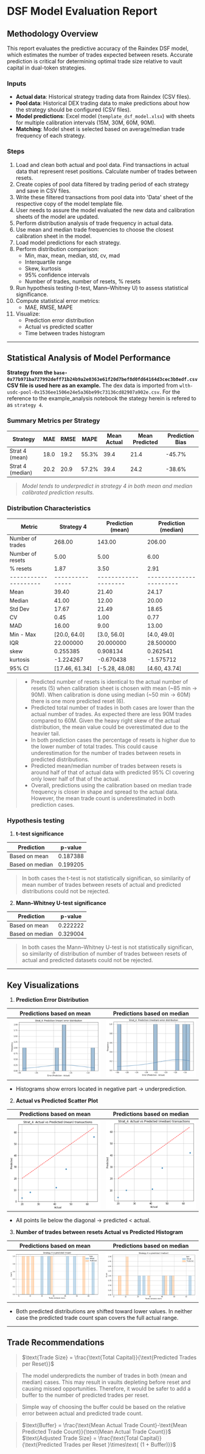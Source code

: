 # DSF Model Evaluation Report

## Methodology Overview

This report evaluates the predictive accuracy of the Raindex DSF model, which estimates the number of trades expected between resets. Accurate prediction is critical for determining optimal trade size relative to vault capital in dual-token strategies.

### Inputs

* **Actual data**:  Historical strategy trading data from Raindex (CSV files).
* **Pool data**:  Historical DEX trading data to make predictions about how the strategy should be configured (CSV files).
* **Model predictions**: Excel model (`template_dsf_model.xlsx`) with sheets for multiple calibration intervals (15M, 30M, 60M, 90M).
* **Matching**: Model sheet is selected based on average/median trade frequency of each strategy.

### Steps

1. Load and clean both actual and pool data. Find transactions in actual data that represent reset positions. Calculate number of trades between resets. 
2. Create copies of pool data filtered by trading period of each strategy and save in CSV files.
3. Write these filtered transactions from pool data into 'Data' sheet of the respective copy of the model template file.
4. User needs to assure the model evaluated the new data and calibration sheets of the model are updated. 
5. Perform distribution analysis of trade frequency in actual data.
6. Use mean and median trade frequencies to choose the closest calibration sheet in the model.
7. Load model predictions for each strategy.
8. Perform distribution comparison:
   * Min, max, mean, median, std, cv, mad 
   * Interquartile range
   * Skew, kurtosis
   * 95% confidence intervals
   * Number of trades, number of resets, % resets
9. Run hypothesis testing (t-test, Mann–Whitney U) to assess statistical significance.
10. Compute statistical error metrics:
    * MAE, RMSE, MAPE
11. Visualize:
    * Prediction error distribution
    * Actual vs predicted scatter
    * Time between trades histogram
---

## Statistical Analysis of Model Performance

**Strategy from the `base-0x77b971ba727992deff71b24b9a2e0363e61f20d7bef8d0fd64164d3cec3b8edf.csv` CSV file is used here as an example.**
The dex data is imported from `wlth-usdc-pool-0x1536ee1506e24e5a36be99c73136cd82907a902e.csv`. For the reference to the example_analysis notebook the stategy herein is refered to as `strategy 4`.

### Summary Metrics per Strategy

| Strategy         | MAE  | RMSE | MAPE  | Mean Actual | Mean Predicted | Prediction Bias |
| ---------------- | ---- | ---- | ----  | ----------- | -------------- |-------------- |
| Strat 4 (mean)   | 18.0 | 19.2 | 55.3% | 39.4        | 21.4           |    -45.7%     |
| Strat 4 (median) | 20.2 | 20.9 | 57.2% | 39.4        | 24.2           |    -38.6%     |

> *Model tends to underpredict in strategy 4 in both mean and median calibrated prediction results.*

### Distribution Characteristics

| Metric             | Strategy 4    | Prediction (mean)  |  Prediction (median)  |
|--------------------|---------------|--------------------|-----------------------|
| Number of trades   | 268.00        | 143.00             | 206.00                |
| Number of resets   | 5.00          | 5.00               | 6.00                  |
| % resets           | 1.87          | 3.50               | 2.91                  |
|--------------------|---------------|--------------------|-----------------------|
| Mean               | 39.40         | 21.40              | 24.17                 |
| Median             | 41.00         | 12.00              | 20.00                 |
| Std Dev            | 17.67         | 21.49              | 18.65                 |
| CV                 | 0.45          | 1.00               | 0.77                  |
| MAD                | 16.00         | 9.00               | 13.00                 |
| Min - Max          | \[20.0, 64.0] | \[3.0, 56.0]       | \[4.0, 49.0]          |
| IQR                | 22.000000     | 20.000000          | 28.500000             |
| skew               | 0.255385      | 0.908134           | 0.262541              |
| kurtosis           | -1.224267     | -0.670438          | -1.575712             |
| 95% CI             |\[17.46, 61.34]| \[-5.28, 48.08]    | \[4.60, 43.74]        |

> - Predicted number of resets is identical to the actual number of resets (5) when calibration sheet is chosen with mean (\~85 min -> 90M). When calibration is done using median (~50 min -> 60M) there is one more predicted reset (6).  
> - Predicted total number of trades in both cases are lower than the actual number of trades. As expected there are less 90M trades compared to 60M. Given the heavy right skew of the actual distribution, the mean value could be overestimated due to the heavier tail.  
> - In both prediction cases the percentage of resets is higher due to the lower number of total trades. This could cause underestimation for the number of trades between resets in predicted distributions. 
> - Predicted mean/median number of trades between resets is around half of that of actual data with predicted 95\% CI covering only lower half of that of the actual.
> - Overall, predictions using the calibration based on median trade frequency is closer in shape and spread to the actual data. However, the mean trade count is underestimated in both prediction cases. 


### Hypothesis testing

1. **t-test significance**

| Prediction         | p-value       |
|--------------------|---------------|
|Based on mean       | 0.187388      |
|Based on median     | 0.199205      |

> In both cases the t-test is not statistically significan, so similarity of mean number of trades between resets of actual and predicted distributions could not be rejected.

2. **Mann–Whitney U-test significance**

| Prediction         | p-value       |
|--------------------|---------------|
|Based on mean       | 0.222222      |
|Based on median     | 0.329004      |

> In both cases the Mann–Whitney U-test is not statistically significan, so similarity of distribution of number of trades between resets of actual and predicted datasets could not be rejected.
---

## Key Visualizations

1. **Prediction Error Distribution**

Predictions based on mean             |  Predictions based on median
:-------------------------:|:-------------------------:
![Strategy 4 prediction (based on mean trade frequency calibration) error histogram](strat_4_pred_mean_error_hist.png) |  ![Strategy 4 prediction (based on median trade frequency calibration) error histogram](strat_4_pred_median_error_hist.png)



   * Histograms show errors located in negative part → underprediction.

2. **Actual vs Predicted Scatter Plot**

Predictions based on mean             |  Predictions based on median
:-------------------------:|:-------------------------:
![Strategy 4 prediction (based on mean trade frequency calibration) vs actual scatter](strat_4_pred_mean_vs_actual_scatter.png) |  ![Strategy 4 prediction (based on median trade frequency calibration) actual scatter](strat_4_pred_median_vs_actual_scatter.png)

   * All points lie below the diagonal → predicted < actual.

3. **Number of trades between resets Actual vs Predicted Histogram**

Predictions based on mean             |  Predictions based on median
:-------------------------:|:-------------------------:
![Strategy 4 prediction (based on mean trade frequency calibration) and actual trades histogram](strat_4_mean_trades_btwn_resets_hist.png) |  ![Strategy 4 prediction (based on median trade frequency calibration) and actual trades histogram](strat_4_median_trades_btwn_resets_hist.png)

* Both predicted distributions are shifted toward lower values. In neither case the predicted trade count span covers the full actual range.

---

## Trade Recommendations

>$\text{Trade Size} = \frac{\text{Total Capital}}{\text{Predicted Trades per Reset}}$

> The model underpredicts the number of trades in both (mean and median) cases. This may result in vaults depleting before reset and causing missed opportunities. Therefore, it would be safer to add a buffer to the number of predicted trades per reset. 

> Simple way of choosing the buffer could be based on the relative error between actual and predicted trade count. 

>$\text{Buffer} = \frac{\text{Mean Actual Trade Count}-\text{Mean Predicted Trade Count}}{\text{Mean Actual Trade Count}}$
>$\text{Adjusted Trade Size} = \frac{\text{Total Capital}}{\text{Predicted Trades per Reset }\times\text{ (1 + Buffer)}}$
